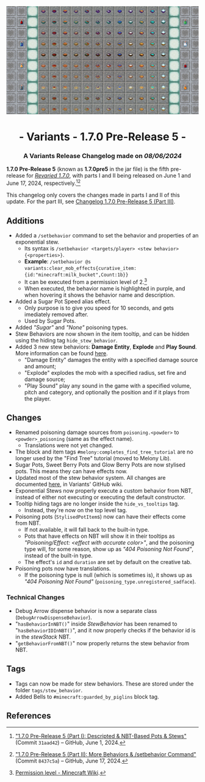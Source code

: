 <div style="text-align: center;"> <img src=ChangelogPhotoPartIAndII.png width="1500"> </div>

# <div style="text-align: center;">- Variants - 1.7.0 Pre-Release 5 -</div>
### <div style="text-align: center;">A Variants Release Changelog made on *08/06/2024*</div>

**1.7.0 Pre-Release 5** (known as **1.7.0pre5** in the jar file) is the fifth pre-release for [*Revaried 1.7.0*](/Revaried/Changelogs/1.16.5%20-%201.7.0/Changelog%201.7.0.md), with parts I and II being released on June 1 and June 17, 2024, respectively.[^1][^2]

This changelog only covers the changes made in parts I and II of this update. For the part III, see [Changelog 1.7.0 Pre-Release 5 (Part III)](/Revaried/Changelogs/1.16.5%20-%201.7.0%20Pre-Release%205/Changelog%201.7.0%20Pre-Release%205%20(Part%20III).md).

## Additions
- Added a `/setbehavior` command to set the behavior and properties of an exponential stew.
  - Its syntax is `/setbehavior <targets/player> <stew behavior>{<properties>}`.
  - **Example**: `/setbehavior @s variants:clear_mob_effects{curative_item:{id:"minecraft:milk_bucket",Count:1b}}`
  - It can be executed from a permission level of 2.[^3]
  - When executed, the behavior name is highlighted in purple, and when hovering it shows the behavior name and description.
- Added a Sugar Pot Speed alias effect.
  - Only purpose is to give you speed for 10 seconds, and gets imediately removed after.
  - Used by Sugar Pots.
- Added *"Sugar"* and *"None"* poisoning types.
- Stew Behaviors are now shown in the item tooltip, and can be hidden using the hiding tag `hide_stew_behavior`.
- Added 3 new stew behaviors: **Damage Entity**, **Explode** and **Play Sound**. More information can be found [here](/Revaried/Docs/Exponential%20Stews%20(After%201.7-pre5).md).
  - "Damage Entity" damages the entity with a specified damage source and amount;
  - "Explode" explodes the mob with a specified radius, set fire and damage source;
  - "Play Sound" play any sound in the game with a specified volume, pitch and category, and optionally the position and if it plays from the player.

## Changes
- Renamed poisoning damage sources from `poisoning.<powder>` to `<powder>_poisoning` (same as the effect name).
  - Translations were not yet changed.
- The block and item tags `#melony:completes_find_tree_tutorial` are no longer used by the "Find Tree" tutorial (moved to Melony Lib).
- Sugar Pots, Sweet Berry Pots and Glow Berry Pots are now stylised pots. This means they can have effects now.
- Updated most of the stew behavior system. All changes are documented [here](/Revaried/Docs/Exponential%20Stews%20(After%201.7-pre5).md), in Variants' GitHub wiki.
- Exponential Stews now properly execute a custom behavior from NBT, instead of either not executing or executing the default constructor.
- Tooltip hiding tags are no longer inside the `hide_vs_tooltips` tag.
  - Instead, they're now on the top level tag.
- Poisoning pots (`StylisedPotItem`s) now can have their effects come from NBT.
  - If not available, it will fall back to the built-in type.
  - Pots that have effects on NBT will show it in their tooltips as *"Poisoning/Effect: \<effect with accurate color>"*, and the poisoning type will, for some reason, show up as *"404 Poisoning Not Found"*, instead of the built-in type.
  - The effect's `id` and `duration` are set by default on the creative tab.
- Poisoning pots now have translations.
  - If the poisoning type is null (which is sometimes is), it shows up as *"404 Poisoning Not Found"* (`poisoning_type.unregistered_sadface`).

### Technical Changes
- Debug Arrow dispense behavior is now a separate class (`DebugArrowDispenseBehavior`).
- "`hasBehaviorInNBT()`" inside *StewBehavior* has been renamed to "`hasBehaviorIDInNBT()`", and it now properly checks if the behavior id is in the *stewStack* NBT.
- "`getBehaviorFromNBT()`" now properly returns the stew behavior from NBT.

## Tags
- Tags can now be made for stew behaviors. These are stored under the folder `tags/stew_behavior`.
- Added Bells to `#minecraft:guarded_by_piglins` block tag.

## References
[^1]: ["1.7.0 Pre-Release 5 (Part I): Descripted & NBT-Based Pots & Stews"](https://github.com/isabellawoods/Revaried/commit/31aad4257c5ecb42293365c8cb044258af6fdfea) (Commit `31aad42`) – GitHub, June 1, 2024.
[^2]: ["1.7.0 Pre-Release 5 (Part II): More Behaviors & /setbehavior Command"](https://github.com/isabellawoods/Revaried/commit/8437c5a048fab5dfffd6cfb85dc8b76f425de6c6) (Commit `8437c5a`) – GitHub, June 17, 2024.
[^3]: [Permission level - Minecraft Wiki](https://minecraft.wiki/w/Permission_level).